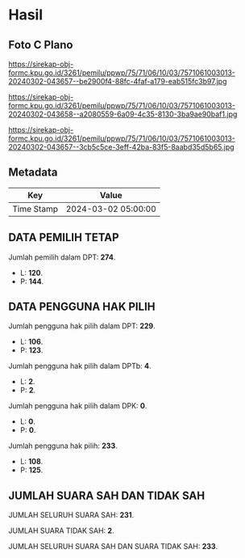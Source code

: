 # Hasil

## Foto C Plano

https://sirekap-obj-formc.kpu.go.id/3261/pemilu/ppwp/75/71/06/10/03/7571061003013-20240302-043657--be2900f4-88fc-4faf-a179-eab515fc3b97.jpg

https://sirekap-obj-formc.kpu.go.id/3261/pemilu/ppwp/75/71/06/10/03/7571061003013-20240302-043658--a2080559-6a09-4c35-8130-3ba9ae90baf1.jpg

https://sirekap-obj-formc.kpu.go.id/3261/pemilu/ppwp/75/71/06/10/03/7571061003013-20240302-043657--3cb5c5ce-3eff-42ba-83f5-8aabd35d5b65.jpg


## Metadata

| Key        | Value               |
| ---------- | ------------------- |
| Time Stamp | 2024-03-02 05:00:00 |


## DATA PEMILIH TETAP

Jumlah pemilih dalam DPT: **274**.
 * L: **120**.
 * P: **144**.

## DATA PENGGUNA HAK PILIH

Jumlah pengguna hak pilih dalam DPT: **229**.
 * L: **106**.
 * P: **123**.

Jumlah pengguna hak pilih dalam DPTb: **4**.
 * L: **2**.
 * P: **2**.

Jumlah pengguna hak pilih dalam DPK: **0**.
 * L: **0**.
 * P: **0**.

Jumlah pengguna hak pilih: **233**.
 * L: **108**.
 * P: **125**.

## JUMLAH SUARA SAH DAN TIDAK SAH

JUMLAH SELURUH SUARA SAH: **231**.

JUMLAH SUARA TIDAK SAH: **2**.

JUMLAH SELURUH SUARA SAH DAN SUARA TIDAK SAH: **233**.


